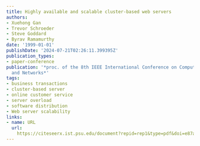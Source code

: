 ```yaml
---
title: Highly available and scalable cluster-based web servers
authors:
- Xuehong Gan
- Trevor Schroeder
- Steve Goddard
- Byrav Ramamurthy
date: '1999-01-01'
publishDate: '2024-07-21T02:26:11.399395Z'
publication_types:
- paper-conference
publication: '*proc. of the 8th IEEE International Conference on Computer Communications
  and Networks*'
tags:
- business transactions
- cluster-based server
- online customer service
- server overload
- software distribution
- Web server scalability
links:
- name: URL
  url: 
    https://citeseerx.ist.psu.edu/document?repid=rep1&type=pdf&doi=e87a49ea09b31abff0d8b3b6e6e23bdcc0b13725
---
```

